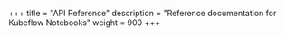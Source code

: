 +++
title = "API Reference"
description = "Reference documentation for Kubeflow Notebooks"
weight = 900
+++